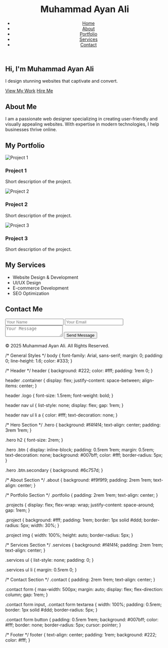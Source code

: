 <!DOCTYPE html>
<html lang="en">
<head>
  <meta charset="UTF-8">
  <meta name="viewport" content="width=device-width, initial-scale=1.0">
  <title>Muhammad Ayan Ali - Web Designer</title>
  <link rel="stylesheet" href="styles.css">
</head>
<body>
  <!-- Header Section -->
  <header>
    <div class="container">
      <h1 class="logo">Muhammad Ayan Ali</h1>
      <nav>
        <ul>
          <li><a href="#home">Home</a></li>
          <li><a href="#about">About</a></li>
          <li><a href="#portfolio">Portfolio</a></li>
          <li><a href="#services">Services</a></li>
          <li><a href="#contact">Contact</a></li>
        </ul>
      </nav>
    </div>
  </header>

  <!-- Hero Section -->
  <section id="home" class="hero">
    <h2>Hi, I'm Muhammad Ayan Ali</h2>
    <p>I design stunning websites that captivate and convert.</p>
    <a href="#portfolio" class="btn">View My Work</a>
    <a href="#contact" class="btn secondary">Hire Me</a>
  </section>

  <!-- About Section -->
  <section id="about" class="about">
    <div class="container">
      <h2>About Me</h2>
      <p>I am a passionate web designer specializing in creating user-friendly and visually appealing websites. With expertise in modern technologies, I help businesses thrive online.</p>
    </div>
  </section>

  <!-- Portfolio Section -->
  <section id="portfolio" class="portfolio">
    <div class="container">
      <h2>My Portfolio</h2>
      <div class="projects">
        <div class="project">
          <img src="project1.jpg" alt="Project 1">
          <h3>Project 1</h3>
          <p>Short description of the project.</p>
        </div>
        <div class="project">
          <img src="project2.jpg" alt="Project 2">
          <h3>Project 2</h3>
          <p>Short description of the project.</p>
        </div>
        <div class="project">
          <img src="project3.jpg" alt="Project 3">
          <h3>Project 3</h3>
          <p>Short description of the project.</p>
        </div>
      </div>
    </div>
  </section>

  <!-- Services Section -->
  <section id="services" class="services">
    <div class="container">
      <h2>My Services</h2>
      <ul>
        <li>Website Design & Development</li>
        <li>UI/UX Design</li>
        <li>E-commerce Development</li>
        <li>SEO Optimization</li>
      </ul>
    </div>
  </section>

  <!-- Contact Section -->
  <section id="contact" class="contact">
    <div class="container">
      <h2>Contact Me</h2>
      <form action="#">
        <input type="text" placeholder="Your Name" required>
        <input type="email" placeholder="Your Email" required>
        <textarea placeholder="Your Message" required></textarea>
        <button type="submit">Send Message</button>
      </form>
    </div>
  </section>

  <!-- Footer -->
  <footer>
    <p>&copy; 2025 Muhammad Ayan Ali. All Rights Reserved.</p>
  </footer>
</body>
</html>




/* General Styles */
body {
  font-family: Arial, sans-serif;
  margin: 0;
  padding: 0;
  line-height: 1.6;
  color: #333;
}

/* Header */
header {
  background: #222;
  color: #fff;
  padding: 1rem 0;
}

header .container {
  display: flex;
  justify-content: space-between;
  align-items: center;
}

header .logo {
  font-size: 1.5rem;
  font-weight: bold;
}

header nav ul {
  list-style: none;
  display: flex;
  gap: 1rem;
}

header nav ul li a {
  color: #fff;
  text-decoration: none;
}

/* Hero Section */
.hero {
  background: #f4f4f4;
  text-align: center;
  padding: 3rem 1rem;
}

.hero h2 {
  font-size: 2rem;
}

.hero .btn {
  display: inline-block;
  padding: 0.5rem 1rem;
  margin: 0.5rem;
  text-decoration: none;
  background: #007bff;
  color: #fff;
  border-radius: 5px;
}

.hero .btn.secondary {
  background: #6c757d;
}

/* About Section */
.about {
  background: #f9f9f9;
  padding: 2rem 1rem;
  text-align: center;
}

/* Portfolio Section */
.portfolio {
  padding: 2rem 1rem;
  text-align: center;
}

.projects {
  display: flex;
  flex-wrap: wrap;
  justify-content: space-around;
  gap: 1rem;
}

.project {
  background: #fff;
  padding: 1rem;
  border: 1px solid #ddd;
  border-radius: 5px;
  width: 30%;
}

.project img {
  width: 100%;
  height: auto;
  border-radius: 5px;
}

/* Services Section */
.services {
  background: #f4f4f4;
  padding: 2rem 1rem;
  text-align: center;
}

.services ul {
  list-style: none;
  padding: 0;
}

.services ul li {
  margin: 0.5rem 0;
}

/* Contact Section */
.contact {
  padding: 2rem 1rem;
  text-align: center;
}

.contact form {
  max-width: 500px;
  margin: auto;
  display: flex;
  flex-direction: column;
  gap: 1rem;
}

.contact form input,
.contact form textarea {
  width: 100%;
  padding: 0.5rem;
  border: 1px solid #ddd;
  border-radius: 5px;
}

.contact form button {
  padding: 0.5rem 1rem;
  background: #007bff;
  color: #fff;
  border: none;
  border-radius: 5px;
  cursor: pointer;
}

/* Footer */
footer {
  text-align: center;
  padding: 1rem;
  background: #222;
  color: #fff;
}
